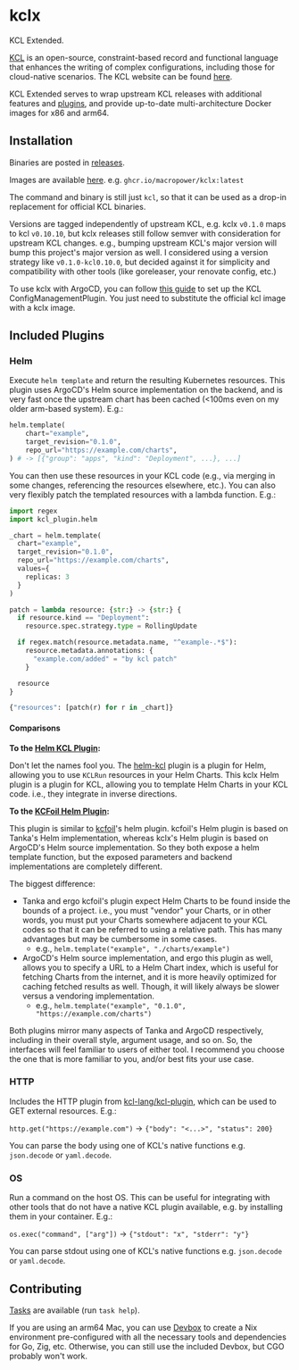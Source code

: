 # kclx

KCL Extended.

[KCL](https://github.com/kcl-lang/kcl) is an open-source, constraint-based record and functional language that enhances the writing of complex configurations, including those for cloud-native scenarios. The KCL website can be found [here](https://kcl-lang.io/).

KCL Extended serves to wrap upstream KCL releases with additional features and [plugins](https://www.kcl-lang.io/docs/next/reference/plugin/overview), and provide up-to-date multi-architecture Docker images for x86 and arm64.

## Installation

Binaries are posted in [releases](https://github.com/MacroPower/kclx/releases).

Images are available [here](https://github.com/MacroPower/kclx/pkgs/container/kclx). e.g. `ghcr.io/macropower/kclx:latest`

The command and binary is still just `kcl`, so that it can be used as a drop-in replacement for official KCL binaries.

Versions are tagged independently of upstream KCL, e.g. kclx `v0.1.0` maps to kcl `v0.10.10`, but kclx releases still follow semver with consideration for upstream KCL changes. e.g., bumping upstream KCL's major version will bump this project's major version as well. I considered using a version strategy like `v0.1.0-kcl0.10.0`, but decided against it for simplicity and compatibility with other tools (like goreleaser, your renovate config, etc.)

To use kclx with ArgoCD, you can follow [this guide](https://www.kcl-lang.io/docs/user_docs/guides/gitops/gitops-quick-start) to set up the KCL ConfigManagementPlugin. You just need to substitute the official kcl image with a kclx image.

## Included Plugins

### Helm

Execute `helm template` and return the resulting Kubernetes resources. This plugin uses ArgoCD's Helm source implementation on the backend, and is very fast once the upstream chart has been cached (<100ms even on my older arm-based system). E.g.:

```py
helm.template(
    chart="example",
    target_revision="0.1.0",
    repo_url="https://example.com/charts",
) # -> [{"group": "apps", "kind": "Deployment", ...}, ...]
```

You can then use these resources in your KCL code (e.g., via merging in some changes, referencing the resources elsewhere, etc.). You can also very flexibly patch the templated resources with a lambda function. E.g.:

```py
import regex
import kcl_plugin.helm

_chart = helm.template(
  chart="example",
  target_revision="0.1.0",
  repo_url="https://example.com/charts",
  values={
    replicas: 3
  }
)

patch = lambda resource: {str:} -> {str:} {
  if resource.kind == "Deployment":
    resource.spec.strategy.type = RollingUpdate

  if regex.match(resource.metadata.name, "^example-.*$"):
    resource.metadata.annotations: {
      "example.com/added" = "by kcl patch"
    }

  resource
}

{"resources": [patch(r) for r in _chart]}
```

#### Comparisons

**To the [Helm KCL Plugin](https://github.com/kcl-lang/helm-kcl):**

Don't let the names fool you. The [helm-kcl](https://github.com/kcl-lang/helm-kcl) plugin is a plugin for Helm, allowing you to use `KCLRun` resources in your Helm Charts. This kclx Helm plugin is a plugin for KCL, allowing you to template Helm Charts in your KCL code. i.e., they integrate in inverse directions.

**To the [KCFoil Helm Plugin](https://github.com/cakehappens/kcfoil):**

This plugin is similar to [kcfoil](https://github.com/cakehappens/kcfoil)'s helm plugin. kcfoil's Helm plugin is based on Tanka's Helm implementation, whereas kclx's Helm plugin is based on ArgoCD's Helm source implementation. So they both expose a helm template function, but the exposed parameters and backend implementations are completely different.

The biggest difference:

- Tanka and ergo kcfoil's plugin expect Helm Charts to be found inside the bounds of a project. i.e., you must "vendor" your Charts, or in other words, you must put your Charts somewhere adjacent to your KCL codes so that it can be referred to using a relative path. This has many advantages but may be cumbersome in some cases.
    - e.g., `helm.template("example", "./charts/example")`
- ArgoCD's Helm source implementation, and ergo this plugin as well, allows you to specify a URL to a Helm Chart index, which is useful for fetching Charts from the internet, and it is more heavily optimized for caching fetched results as well. Though, it will likely always be slower versus a vendoring implementation.
    - e.g., `helm.template("example", "0.1.0", "https://example.com/charts")`

Both plugins mirror many aspects of Tanka and ArgoCD respectively, including in their overall style, argument usage, and so on. So, the interfaces will feel familiar to users of either tool. I recommend you choose the one that is more familiar to you, and/or best fits your use case.

### HTTP

Includes the HTTP plugin from [kcl-lang/kcl-plugin](https://github.com/kcl-lang/kcl-plugin), which can be used to GET external resources. E.g.:

`http.get("https://example.com")` -> `{"body": "<...>", "status": 200}`

You can parse the body using one of KCL's native functions e.g. `json.decode` or `yaml.decode`.

### OS

Run a command on the host OS. This can be useful for integrating with other tools that do not have a native KCL plugin available, e.g. by installing them in your container. E.g.:

`os.exec("command", ["arg"])` -> `{"stdout": "x", "stderr": "y"}`

You can parse stdout using one of KCL's native functions e.g. `json.decode` or `yaml.decode`.

## Contributing

[Tasks](https://taskfile.dev) are available (run `task help`).

If you are using an arm64 Mac, you can use [Devbox](https://www.jetify.com/docs/devbox/) to create a Nix environment pre-configured with all the necessary tools and dependencies for Go, Zig, etc. Otherwise, you can still use the included Devbox, but CGO probably won't work.
